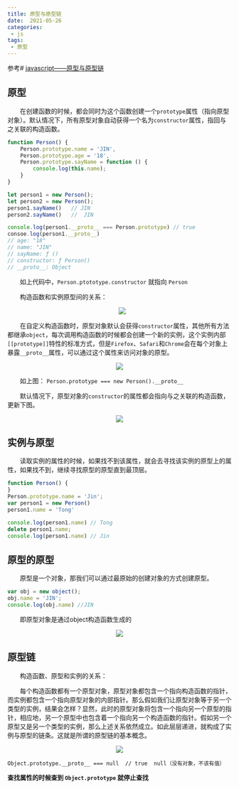 ```yaml
---
title: 原型与原型链
date:  2021-05-26
categories:
 - js
tags:
 - 原型
---
```

参考# [javascript——原型与原型链](https://www.cnblogs.com/loveyaxin/p/11151586.html)
## **原型**

&emsp;&emsp;在创建函数的时候，都会同时为这个函数创建一个`prototype`属性（指向原型对象）。默认情况下，所有原型对象自动获得一个名为`constructor`属性，指回与之关联的构造函数。

```javascript
function Person() {
    Person.prototype.name = 'JIN',
    Person.prototype.age = '18',
    Person.prototype.sayName = function () {
        console.log(this.name);
    }
}

let person1 = new Person();
let person2 = new Person();
person1.sayName()   // JIN
person2.sayName()   //  JIN

console.log(person1.__proto__ === Person.prototype) // true 
consoe.log(person1.__proto__)
// age: "18"
// name: "JIN"
// sayName: ƒ ()
// constructor: ƒ Person()
// __proto__: Object
```

&emsp;&emsp;如上代码中，`Person.ptototype.constructor` 就指向 `Person`

&emsp;&emsp;构造函数和实例原型间的关系：

<div style="display:flex;justify-content:center">
    <img src="https://i.niupic.com/images/2022/02/10/9UFS.png" />
</div>

&emsp;&emsp;在自定义构造函数时，原型对象默认会获得`constructor`属性，其他所有方法都继承`object`，每次调用构造函数的时候都会创建一个新的实例，这个实例内部`[[prototype]]`特性的标准方式，但是`Firefox`、`Safari`和`Chrome`会在每个对象上暴露`__proto__`属性，可以通过这个属性来访问对象的原型。

<div style="display:flex;justify-content:center">
    <img src="https://i.niupic.com/images/2022/02/10/9UFT.png" />
</div>



&emsp;&emsp;如上图： `Person.prototype === new Person().__proto__`

&emsp;&emsp;默认情况下，原型对象的`constructor`的属性都会指向与之关联的构造函数，更新下图。

<div style="display:flex;justify-content:center">
    <img src="https://i.niupic.com/images/2022/02/10/9UFR.png" />
</div>



## **实例与原型**

&emsp;&emsp;读取实例的属性的时候，如果找不到该属性，就会去寻找该实例的原型上的属性，如果找不到，继续寻找原型的原型直到最顶层。

```javascript
function Person() {
}
Person.prototype.name = 'Jin';
var person1 = new Person()
person1.name = 'Tong'

console.log(person1.name) // Tong
delete person1.name;
console.log(person1.name) // Jin
```

## **原型的原型**

&emsp;&emsp;原型是一个对象，那我们可以通过最原始的创建对象的方式创建原型。

```javascript
var obj = new object();
obj.name = 'JIN';
console.log(obj.name) //JIN
```

&emsp;&emsp;即原型对象是通过object构造函数生成的

<div style="display:flex;justify-content:center">
    <img src="https://i.niupic.com/images/2022/02/10/9UFQ.png" />
</div>



## **原型链**

&emsp;&emsp;构造函数、原型和实例的关系：

&emsp;&emsp;每个构造函数都有一个原型对象，原型对象都包含一个指向构造函数的指针，而实例都包含一个指向原型对象的内部指针。那么假如我们让原型对象等于另一个类型的实例，结果会怎样？显然，此时的原型对象将包含一个指向另一个原型的指针，相应地，另一个原型中也包含着一个指向另一个构造函数的指针。假如另一个原型又是另一个类型的实例，那么上述关系依然成立。如此层层递进，就构成了实例与原型的链条。这就是所谓的原型链的基本概念。

<div style="display:flex;justify-content:center">
    <img src="https://i.niupic.com/images/2022/02/10/9UFU.png" />
</div>



`Object.prototype.__proto__ === null  // true  null（没有对象，不该有值）`

**查找属性的时候查到 `Object.prototype` 就停止查找**

